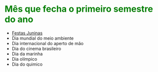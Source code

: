 <html>
  <head>
  <style>
   body{
    background-image: url("http://anglobauru.com.br/wp-content/uploads/2017/06/bigstock-146831618.jpg");
    background-attachment: scroll;
    h1 {color: green};
    ul {list-style-color : white};
    }
  </style>
  </head>
  
  <body>
  <h1>Mês que fecha o primeiro semestre do ano</h1>
  <ul>
    <li><a href="https://www.festajunina.com.br/festa-junina/">Festas Juninas</a></li>
    <li>Dia mundial do meio ambiente</li>
    <li>Dia internacional do aperto de mão</li>
    <li>Dia do cinema brasileiro</li>
    <li>Dia da marinha</li>
    <li>Dia olímpico</li>
    <li>Dia do quimico</li>
  </ul>
  
  
  </body>


</html>
  
